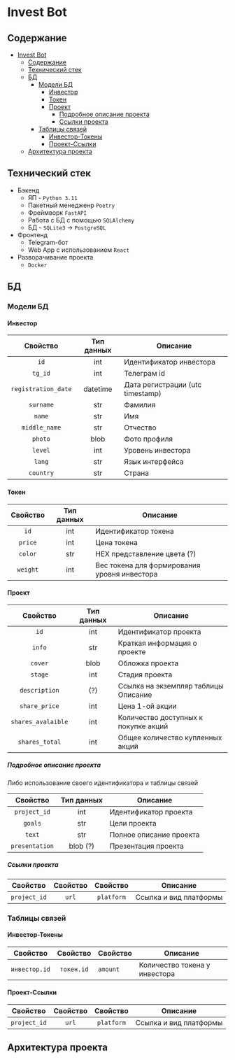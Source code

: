 # Invest Bot

## Содержание
- [Invest Bot](#invest-bot)
  - [Содержание](#содержание)
  - [Технический стек](#технический-стек)
  - [БД](#бд)
    - [Модели БД](#модели-бд)
      - [Инвестор](#инвестор)
      - [Токен](#токен)
      - [Проект](#проект)
        - [Подробное описание проекта](#подробное-описание-проекта)
        - [Ссылки проекта](#ссылки-проекта)
    - [Таблицы связей](#таблицы-связей)
      - [Инвестор-Токены](#инвестор-токены)
      - [Проект-Ссылки](#проект-ссылки)
  - [Архитектура проекта](#архитектура-проекта)


## Технический стек

- Бэкенд
    * ЯП - `Python 3.11`
    * Пакетный менедженр `Poetry`
    * Фреймворк `FastAPI`
    * Работа с БД с помощью `SQLAlchemy`
    * БД - `SQLite3` -> `PostgreSQL`
- Фронтенд
    * Telegram-бот
    * Web App с использованием `React`
- Разворачивание проекта
    * `Docker`


## БД

### Модели БД

#### Инвестор

|      Свойство       | Тип данных | Описание                         |
|:-------------------:|:----------:|----------------------------------|
|        `id`         |    int     | Идентификатор инвестора          |
|       `tg_id`       |    int     | Телеграм id                      |
| `registration_date` |  datetime  | Дата регистрации (utc timestamp) |
|      `surname`      |    str     | Фамилия                          |
|       `name`        |    str     | Имя                              |
|    `middle_name`    |    str     | Отчество                         |
|       `photo`       |    blob    | Фото профиля                     |
|       `level`       |    int     | Уровень инвестора                |
|       `lang`        |    str     | Язык интерфейса                  |
|      `country`      |    str     | Страна                           |

#### Токен

| Свойство | Тип данных | Описание                                     |
|:--------:|:----------:|----------------------------------------------|
|   `id`   |    int     | Идентификатор токена                         |
| `price`  |    int     | Цена токена                                  |
| `color`  |    str     | HEX представление цвета (?)                  |
| `weight` |    int     | Вес токена для формирования уровня инвестора |

#### Проект

|      Свойство      | Тип данных | Описание                             |
|:------------------:|:----------:|--------------------------------------|
|        `id`        |    int     | Идентификатор проекта                |
|       `info`       |    str     | Краткая информация о проекте         |
|      `cover`       |    blob    | Обложка проекта                      |
|      `stage`       |    int     | Стадия проекта                       |
|   `description`    |    (?)     | Ссылка на экземпляр таблицы Описание |
|   `share_price`    |    int     | Цена 1-ой акции                      |
| `shares_avalaible` |    int     | Количество доступных к покупке акций |
|   `shares_total`   |    int     | Общее количество купленных акций     |

##### Подробное описание проекта
Либо использование своего идентификатора и таблицы связей

|    Свойство    | Тип данных | Описание                |
|:--------------:|:----------:|-------------------------|
|  `project_id`  |    int     | Идентификатор проекта   |
|    `goals`     |    str     | Цели проекта            |
|     `text`     |    str     | Полное описание проекта |
| `presentation` |  blob (?)  | Презентация проекта     |

##### Ссылки проекта
|   Свойство   | Свойство |  Свойство  | Описание               |
|:------------:|:--------:|:----------:|------------------------|
| `project_id` |  `url`   | `platform` | Ссылка и вид платформы |


### Таблицы связей

#### Инвестор-Токены
|   Свойство    |  Свойство  | Свойство | Описание                      |
|:-------------:|:----------:|----------|-------------------------------|
| `инвестор.id` | `токен.id` | `amount` | Количество токена у инвестора |

#### Проект-Ссылки
|   Свойство   | Свойство |  Свойство  | Описание               |
|:------------:|:--------:|:----------:|------------------------|
| `project_id` |  `url`   | `platform` | Ссылка и вид платформы |

## Архитектура проекта




